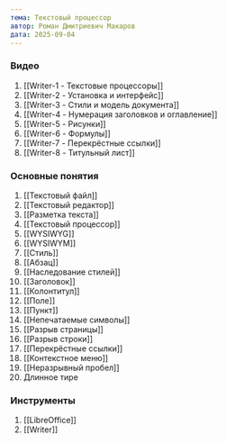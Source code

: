 ```yaml
---
тема: Текстовый процессор
автор: Роман Дмитриевич Макаров
дата: 2025-09-04
---
```


### Видео

1. [[Writer-1 - Текстовые процессоры]]
2. [[Writer-2 - Установка и интерфейс]]
3. [[Writer-3 - Стили и модель документа]]
4. [[Writer-4 - Нумерация заголовков и оглавление]]
5. [[Writer-5 - Рисунки]]
6. [[Writer-6 - Формулы]]
7. [[Writer-7 - Перекрёстные ссылки]]
8. [[Writer-8 - Титульный лист]]

### Основные понятия

1. [[Текстовый файл]]
2. [[Текстовый редактор]]
3. [[Разметка текста]]
4. [[Текстовый процессор]]
5. [[WYSIWYG]]
6. [[WYSIWYM]]
7. [[Стиль]]
8. [[Абзац]]
9. [[Наследование стилей]]
10. [[Заголовок]]
11. [[Колонтитул]]
12. [[Поле]]
13. [[Пункт]]
14. [[Непечатаемые символы]]
15. [[Разрыв страницы]]
16. [[Разрыв строки]]
17. [[Перекрёстные ссылки]]
18. [[Контекстное меню]]
19. [[Неразрывный пробел]]
20. Длинное тире

### Инструменты

1. [[LibreOffice]]
2. [[Writer]]
